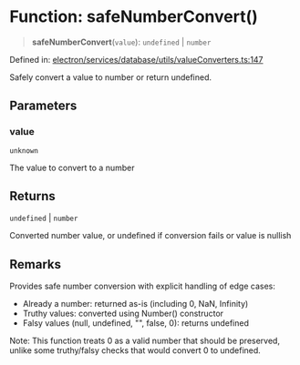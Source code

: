 # Function: safeNumberConvert()

> **safeNumberConvert**(`value`): `undefined` \| `number`

Defined in: [electron/services/database/utils/valueConverters.ts:147](https://github.com/Nick2bad4u/Uptime-Watcher/blob/dca5483e793478722cd3e6e125cafcec5fc771f0/electron/services/database/utils/valueConverters.ts#L147)

Safely convert a value to number or return undefined.

## Parameters

### value

`unknown`

The value to convert to a number

## Returns

`undefined` \| `number`

Converted number value, or undefined if conversion fails or value is nullish

## Remarks

Provides safe number conversion with explicit handling of edge cases:
- Already a number: returned as-is (including 0, NaN, Infinity)
- Truthy values: converted using Number() constructor
- Falsy values (null, undefined, "", false, 0): returns undefined

Note: This function treats 0 as a valid number that should be preserved,
unlike some truthy/falsy checks that would convert 0 to undefined.
